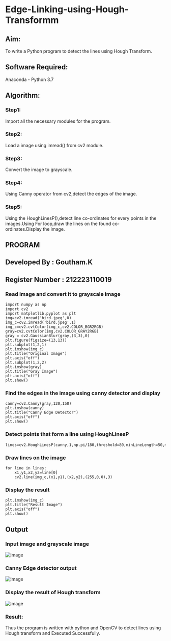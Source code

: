 # Edge-Linking-using-Hough-Transformm
## Aim:
To write a Python program to detect the lines using Hough Transform.

## Software Required:
Anaconda - Python 3.7

## Algorithm:
### Step1:

Import all the necessary modules for the program.
### Step2:

Load a image using imread() from cv2 module.
### Step3:

Convert the image to grayscale.
### Step4:

Using Canny operator from cv2,detect the edges of the image.
### Step5:

Using the HoughLinesP(),detect line co-ordinates for every points in the images.Using For loop,draw the lines on the found co-ordinates.Display the image.

## PROGRAM
## Developed By : Goutham.K
## Register Number : 212223110019
### Read image and convert it to grayscale image
```
import numpy as np
import cv2
import matplotlib.pyplot as plt
img=cv2.imread('bird.jpeg',0)
img_c=cv2.imread('bird.jpeg',1)
img_c=cv2.cvtColor(img_c,cv2.COLOR_BGR2RGB)
gray=cv2.cvtColor(img,cv2.COLOR_GRAY2RGB)
gray = cv2.GaussianBlur(gray,(3,3),0)
plt.figure(figsize=(13,13))
plt.subplot(1,2,1)
plt.imshow(img_c)
plt.title("Original Image")
plt.axis("off")
plt.subplot(1,2,2)
plt.imshow(gray)
plt.title("Gray Image")
plt.axis("off")
plt.show()
```
### Find the edges in the image using canny detector and display
```
canny=cv2.Canny(gray,120,150)
plt.imshow(canny)
plt.title("Canny Edge Detector")
plt.axis("off")
plt.show()
```
### Detect points that form a line using HoughLinesP
```
lines=cv2.HoughLinesP(canny,1,np.pi/180,threshold=80,minLineLength=50,maxLineGap=250)
```
### Draw lines on the image
```
for line in lines:
    x1,y1,x2,y2=line[0]
    cv2.line(img_c,(x1,y1),(x2,y2),(255,0,0),3)
```
### Display the result
```
plt.imshow(img_c)
plt.title("Result Image")
plt.axis("off")
plt.show()
```
## Output

### Input image and grayscale image
![image](https://github.com/Goutham2306/Edge-Linking-using-Hough-Transformm/assets/138971154/4c8131e3-7dbf-4c43-bbd6-66d37afd0bf6)


### Canny Edge detector output
![image](https://github.com/Goutham2306/Edge-Linking-using-Hough-Transformm/assets/138971154/4b219c8e-cf98-4671-b6e5-63fb170b0db8)


### Display the result of Hough transform
![image](https://github.com/Goutham2306/Edge-Linking-using-Hough-Transformm/assets/138971154/19d96a04-b7b6-416c-87af-4f09216e5e81)

### Result:
Thus the program is written with python and OpenCV to detect lines using Hough transform and Executed Successfully.
